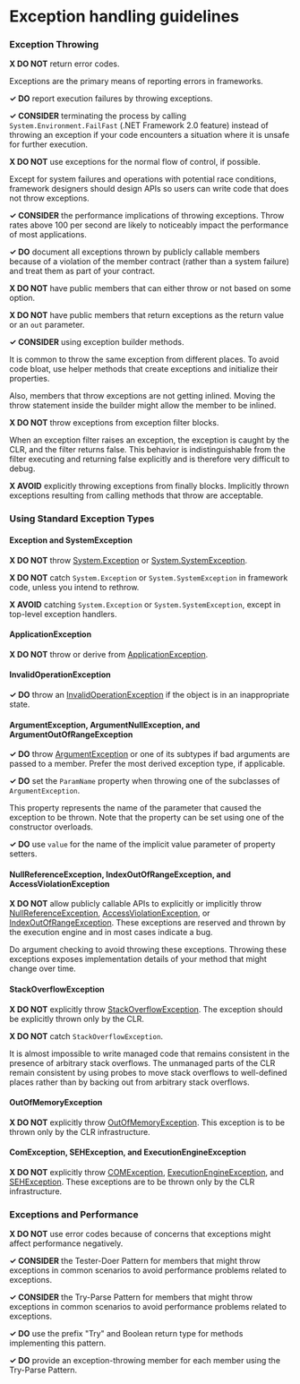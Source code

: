 # Exception handling guidelines

### Exception Throwing

**X DO NOT** return error codes.

Exceptions are the primary means of reporting errors in frameworks.

**✓ DO** report execution failures by throwing exceptions.

**✓ CONSIDER** terminating the process by calling `System.Environment.FailFast` \(.NET Framework 2.0 feature\) instead of throwing an exception if your code encounters a situation where it is unsafe for further execution.

**X DO NOT** use exceptions for the normal flow of control, if possible.

Except for system failures and operations with potential race conditions, framework designers should design APIs so users can write code that does not throw exceptions.

**✓ CONSIDER** the performance implications of throwing exceptions. Throw rates above 100 per second are likely to noticeably impact the performance of most applications.

**✓ DO** document all exceptions thrown by publicly callable members because of a violation of the member contract \(rather than a system failure\) and treat them as part of your contract.

**X DO NOT** have public members that can either throw or not based on some option.

**X DO NOT** have public members that return exceptions as the return value or an `out` parameter.

**✓ CONSIDER** using exception builder methods.

It is common to throw the same exception from different places. To avoid code bloat, use helper methods that create exceptions and initialize their properties.

Also, members that throw exceptions are not getting inlined. Moving the throw statement inside the builder might allow the member to be inlined.

**X DO NOT** throw exceptions from exception filter blocks.

When an exception filter raises an exception, the exception is caught by the CLR, and the filter returns false. This behavior is indistinguishable from the filter executing and returning false explicitly and is therefore very difficult to debug.

**X AVOID** explicitly throwing exceptions from finally blocks. Implicitly thrown exceptions resulting from calling methods that throw are acceptable.

### Using Standard Exception Types

#### Exception and SystemException

**X DO NOT** throw [System.Exception](https://docs.microsoft.com/en-us/dotnet/api/system.exception) or [System.SystemException](https://docs.microsoft.com/en-us/dotnet/api/system.systemexception).

**X DO NOT** catch `System.Exception` or `System.SystemException` in framework code, unless you intend to rethrow.

**X AVOID** catching `System.Exception` or `System.SystemException`, except in top-level exception handlers.

#### ApplicationException

**X DO NOT** throw or derive from [ApplicationException](https://docs.microsoft.com/en-us/dotnet/api/system.applicationexception).

#### InvalidOperationException

**✓ DO** throw an [InvalidOperationException](https://docs.microsoft.com/en-us/dotnet/api/system.invalidoperationexception) if the object is in an inappropriate state.

#### ArgumentException, ArgumentNullException, and ArgumentOutOfRangeException

**✓ DO** throw [ArgumentException](https://docs.microsoft.com/en-us/dotnet/api/system.argumentexception) or one of its subtypes if bad arguments are passed to a member. Prefer the most derived exception type, if applicable.

**✓ DO** set the `ParamName` property when throwing one of the subclasses of `ArgumentException`.

This property represents the name of the parameter that caused the exception to be thrown. Note that the property can be set using one of the constructor overloads.

**✓ DO** use `value` for the name of the implicit value parameter of property setters.

#### NullReferenceException, IndexOutOfRangeException, and AccessViolationException

**X DO NOT** allow publicly callable APIs to explicitly or implicitly throw [NullReferenceException](https://docs.microsoft.com/en-us/dotnet/api/system.nullreferenceexception), [AccessViolationException](https://docs.microsoft.com/en-us/dotnet/api/system.accessviolationexception), or [IndexOutOfRangeException](https://docs.microsoft.com/en-us/dotnet/api/system.indexoutofrangeexception). These exceptions are reserved and thrown by the execution engine and in most cases indicate a bug.

Do argument checking to avoid throwing these exceptions. Throwing these exceptions exposes implementation details of your method that might change over time.

#### StackOverflowException

**X DO NOT** explicitly throw [StackOverflowException](https://docs.microsoft.com/en-us/dotnet/api/system.stackoverflowexception). The exception should be explicitly thrown only by the CLR.

**X DO NOT** catch `StackOverflowException`.

It is almost impossible to write managed code that remains consistent in the presence of arbitrary stack overflows. The unmanaged parts of the CLR remain consistent by using probes to move stack overflows to well-defined places rather than by backing out from arbitrary stack overflows.

#### OutOfMemoryException

**X DO NOT** explicitly throw [OutOfMemoryException](https://docs.microsoft.com/en-us/dotnet/api/system.outofmemoryexception). This exception is to be thrown only by the CLR infrastructure.

#### ComException, SEHException, and ExecutionEngineException

**X DO NOT** explicitly throw [COMException](https://docs.microsoft.com/en-us/dotnet/api/system.runtime.interopservices.comexception), [ExecutionEngineException](https://docs.microsoft.com/en-us/dotnet/api/system.executionengineexception), and [SEHException](https://docs.microsoft.com/en-us/dotnet/api/system.runtime.interopservices.sehexception). These exceptions are to be thrown only by the CLR infrastructure.

### Exceptions and Performance

 **X DO NOT** use error codes because of concerns that exceptions might affect performance negatively.

 **✓ CONSIDER** the Tester-Doer Pattern for members that might throw exceptions in common scenarios to avoid performance problems related to exceptions.

**✓ CONSIDER** the Try-Parse Pattern for members that might throw exceptions in common scenarios to avoid performance problems related to exceptions.

**✓ DO** use the prefix "Try" and Boolean return type for methods implementing this pattern.

**✓ DO** provide an exception-throwing member for each member using the Try-Parse Pattern.

